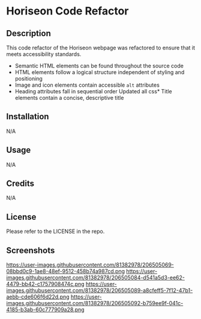 # Horiseon Code Refactor 

## Description

This code refactor of the Horiseon webpage was refactored to ensure that it meets accessibility standards.

* Semantic HTML elements can be found throughout the source code
* HTML elements follow a logical structure independent of styling and
 positioning
* Image and icon elements contain accessible `alt` attributes
* Heading attributes fall in sequential order
Updated all css* Title elements contain a concise, descriptive title

## Installation

N/A

## Usage

N/A

## Credits

N/A

## License

Please refer to the LICENSE in the repo.

## Screenshots

https://user-images.githubusercontent.com/81382978/206505069-08bbd0c9-1ae8-48ef-9512-458b74a987cd.png
https://user-images.githubusercontent.com/81382978/206505084-d541a5d3-ee62-4479-bb42-c1757908474c.png
https://user-images.githubusercontent.com/81382978/206505089-a8cfeff5-7f12-47b1-aebb-cde606f6d22d.png
https://user-images.githubusercontent.com/81382978/206505092-b759ee9f-041c-4185-b3ab-60c777909a28.png